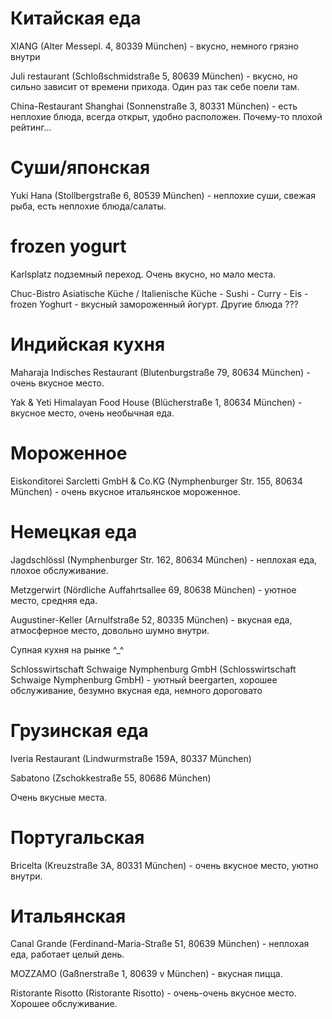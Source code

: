 # Китайская еда

XIANG (Alter Messepl. 4, 80339 München) - вкусно, немного грязно внутри

Juli restaurant (Schloßschmidstraße 5, 80639 München) - вкусно, но сильно зависит от времени прихода. Один раз так себе поели там.

China-Restaurant Shanghai (Sonnenstraße 3, 80331 München) - есть неплохие блюда, всегда открыт, удобно расположен. Почему-то плохой рейтинг...

# Суши/японская

Yuki Hana (Stollbergstraße 6, 80539 München) - неплохие суши, свежая рыба, есть неплохие блюда/салаты.

# frozen yogurt

Karlsplatz подземный переход. Очень вкусно, но мало места.

Chuc-Bistro Asiatische Küche / Italienische Küche - Sushi - Curry - Eis - frozen Yoghurt - вкусный замороженный йогурт. Другие блюда ???

# Индийская кухня

Maharaja Indisches Restaurant (Blutenburgstraße 79, 80634 München) - очень вкусное место.

Yak & Yeti Himalayan Food House (Blücherstraße 1, 80634 München) - вкусное место, очень необычная еда.

# Мороженное

Eiskonditorei Sarcletti GmbH & Co.KG (Nymphenburger Str. 155, 80634 München) - очень вкусное итальянское мороженное.

# Немецкая еда

Jagdschlössl (Nymphenburger Str. 162, 80634 München) - неплохая еда, плохое обслуживание.

Metzgerwirt (Nördliche Auffahrtsallee 69, 80638 München) - уютное место, средняя еда.

Augustiner-Keller (Arnulfstraße 52, 80335 München) - вкусная еда, атмосферное место, довольно шумно внутри.

Супная кухня на рынке ^_^

Schlosswirtschaft Schwaige Nymphenburg GmbH (Schlosswirtschaft Schwaige Nymphenburg GmbH) - уютный beergarten, хорошее обслуживание, безумно вкусная еда, немного дороговато

# Грузинская еда

Iveria Restaurant (Lindwurmstraße 159A, 80337 München)

Sabatono (Zschokkestraße 55, 80686 München)

Очень вкусные места.

# Португальская

Bricelta (Kreuzstraße 3A, 80331 München) - очень вкусное место, уютно внутри.

# Итальянская

Canal Grande (Ferdinand-Maria-Straße 51, 80639 München) - неплохая еда, работает целый день.

MOZZAMO (Gaßnerstraße 1, 80639 v München) - вкусная пицца.

Ristorante Risotto (Ristorante Risotto) - очень-очень вкусное место. Хорошее обслуживание.
